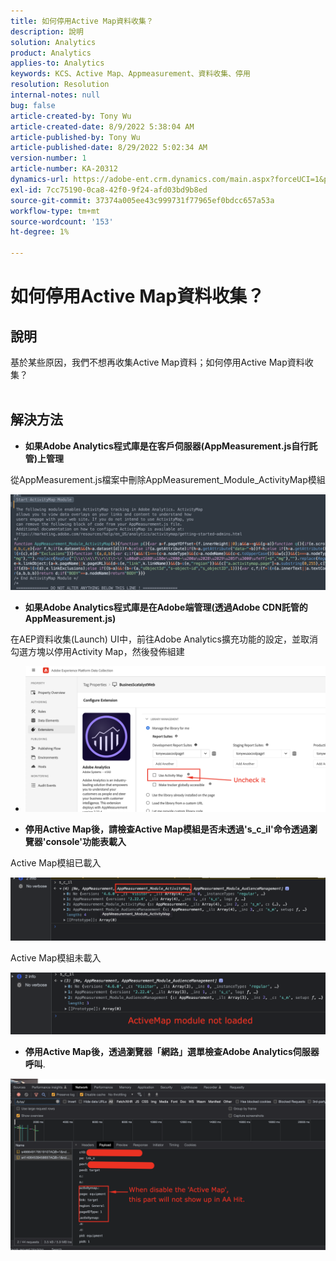```yaml
---
title: 如何停用Active Map資料收集？
description: 說明
solution: Analytics
product: Analytics
applies-to: Analytics
keywords: KCS、Active Map、Appmeasurement、資料收集、停用
resolution: Resolution
internal-notes: null
bug: false
article-created-by: Tony Wu
article-created-date: 8/9/2022 5:38:04 AM
article-published-by: Tony Wu
article-published-date: 8/29/2022 5:02:34 AM
version-number: 1
article-number: KA-20312
dynamics-url: https://adobe-ent.crm.dynamics.com/main.aspx?forceUCI=1&pagetype=entityrecord&etn=knowledgearticle&id=6c2a8469-a517-ed11-b83e-002248086a73
exl-id: 7cc75190-0ca8-42f0-9f24-afd03bd9b8ed
source-git-commit: 37374a005ee43c999731f77965ef0bdcc657a53a
workflow-type: tm+mt
source-wordcount: '153'
ht-degree: 1%

---
```


# 如何停用Active Map資料收集？

## 說明

基於某些原因，我們不想再收集Active Map資料；如何停用Active Map資料收集？
<br> 

## 解決方法


- <b>如果Adobe Analytics程式庫是在客戶伺服器(AppMeasurement.js自行託管)上管理</b>


從AppMeasurement.js檔案中刪除AppMeasurement_Module_ActivityMap模組

![](assets/afbc7944-b517-ed11-b83e-002248086a73.png)



- <b>如果Adobe Analytics程式庫是在Adobe端管理(透過Adobe CDN託管的AppMeasurement.js)</b>


在AEP資料收集(Launch) UI中，前往Adobe Analytics擴充功能的設定，並取消勾選方塊以停用Activity Map，然後發佈組建

- ![](assets/7ccff702-a717-ed11-b83e-002248086a73.png)




























- <b>停用Active Map後，請檢查Active Map模組是否未透過&#39;s_c_il&#39;命令透過瀏覽器&#39;console&#39;功能表載入</b>


Active Map模組已載入

![](assets/fae3dc70-b317-ed11-b83e-002248086a73.png)

Active Map模組未載入

![](assets/27e433af-b317-ed11-b83e-002248086a73.png)

- <b>停用Active Map後，透過瀏覽器「網路」選單檢查Adobe Analytics伺服器呼叫</b>.


![](assets/7f84b7dc-3f27-ed11-9db1-00224808679b.png)
